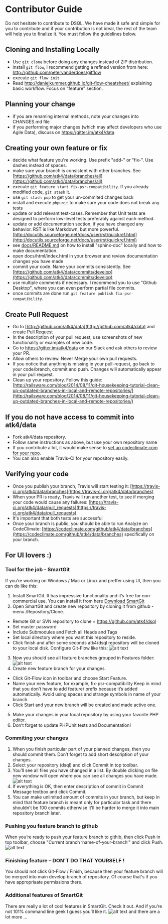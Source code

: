 # Contributor Guide

Do not hesitate to contribute to DSQL. We have made it safe and simple for you to contribute and if your contribution is not ideal, the rest of the team will help you to finalize it. You must follow the guidelines below.

## Cloning and Installing Locally

 - Use `git clone` before doing any changes instead of ZIP distribution.
 - install `git flow`, I recommend getting a refined version from here: http://github.com/petervanderdoes/gitflow
 - execute `git flow init`
 - Read http://danielkummer.github.io/git-flow-cheatsheet/ explaining basic workflow. Focus on "feature" section.

## Planning your change

 - if you are renaming internal methods, note your changes into CHANGES.md file
 - if you performing major changes (which may affect developers who use Agile Data), discuss on https://gitter.im/atk4/data

## Creating your own feature or fix

 - decide what feature you're working. Use prefix "add-" or "fix-". Use dashes instead of spaces.
 - make sure your branch is consistent with other branches. See [https://github.com/atk4/data/branches/all](https://github.com/atk4/data/branches/all)
 - execute `git feature start fix-psr-compatibility`. If you already modified code, `git stash` it.
 - use `git stash pop` to get your un-commited changes back
 - install and execute `phpunit` to make sure your code does not break any tests
 - update or add relevant test-cases. Remember that Unit tests are designed to perform low-level tests preferably against each method.
 - update or add documentation section, if you have changed any behavior. RST is like Markdown, but more powerful. [http://docutils.sourceforge.net/docs/user/rst/quickref.html](http://docutils.sourceforge.net/docs/user/rst/quickref.html)
 - see [docs/README.md](docs/README.md) on how to install "sphinx-doc" locally and how to make documentation.
 - open docs/html/index.html in your browser and review documentation changes you have made
 - commit your code. Name your commits consistently. See [https://github.com/atk4/data/commits/develop](https://github.com/atk4/data/commits/develop)
 - use multiple comments if necessary. I recommend you to use "Github Desktop", where you can even perform partial file commits.
 - once commits are done run `git feature publish fix-psr-compatibility`. 
 
## Create Pull Request

 - Go to [http://github.com/atk4/data](http://github.com/atk4/data) and create Pull Request
 - In the description of your pull request, use screenshots of new functionality or examples of new code.
 - Go to https://gitter.im/atk4/data on our Slack and ask others to review your PR.
 - Allow others to review. Never Merge your own pull requests.
 - If you notice that anything is missing in your pull-request, go back to your code/branch, commit and push. Changes will automatically appear in your pull request.
 - Clean up your repository. Follow this guide: [http://railsware.com/blog/2014/08/11/git-housekeeping-tutorial-clean-up-outdated-branches-in-local-and-remote-repositories/](http://railsware.com/blog/2014/08/11/git-housekeeping-tutorial-clean-up-outdated-branches-in-local-and-remote-repositories/)

## If you do not have access to commit into atk4/data

 - Fork atk4/data repository.
 - Follow same instructions as above, but use your own repository name
 - If you contribute a lot, it would make sense to [set up codeclimate.com for your repo](https://codeclimate.com/github/signup). 
 - You can also enable Travis-CI for your repository easily.

## Verifying your code

 - Once you publish your branch, Travis will start testing it: [https://travis-ci.org/atk4/data/branches](https://travis-ci.org/atk4/data/branches)
 - When your PR is ready, Travis will run another test, to see if merging your code would cause any failures: [https://travis-ci.org/atk4/data/pull_requests](https://travis-ci.org/atk4/data/pull_requests)
 - It's important that both tests are successful
 - Once your branch is public, you should be able to run Analyze on CodeClimate: [https://codeclimate.com/github/atk4/data/branches](https://codeclimate.com/github/atk4/data/branches) specifically on your branch.

## For UI lovers :)

### Tool for the job - SmartGit

If you’re working on Windows / Mac or Linux and preffer using UI, then you can do like this:

1. Install SmartGit. It has impressive functionality and it’s free for non-commercial use. You can install it from here [Download SmartGit](http://www.syntevo.com/smartgit/download)
2. Open SmartGit and create new repository by cloning it from github - menu /Repository/Clone.
  - Remote Git or SVN repository to clone = https://github.com/atk4/dsql
  - Set master password
  - Include Submodules and Fetch all Heads and Tags
  - Set local directory where you want this repository to reside.
  - Click finish and after some seconds atk4/dsql repository will be cloned to your local disk.
  Configure Git-Flow like this:
![alt text](docs/images/smgit_configure_git-flow.png "Configure Git-Flow")
3. Now you should see all feature branches grouped in Features folder:
![alt text](docs/images/smgit_configure_branches.png "Configure branches")
4. Create new feature branch for your changes.
  - Click Git-Flow icon in toolbar and choose Start Feature.
  - Name your new feature, for example, fix-psr-compatibility
Keep in mind that you don’t have to add feature/ prefix because it’s added automatically. Avoid using spaces and strange symbols in name of your branch.
  - Click Start and your new branch will be created and made active one.
5. Make your changes in your local repository by using your favorite PHP editor.
6. Don’t forget to update PHPUnit tests and Documentation!

### Commiting your changes

1. When you finish particular part of your planned changes, then you should commit them. Don’t forget to add short description of your changes.
2. Select your repository (dsql) and click Commit in top toolbar.
3. You’ll see all files you have changed in a list. By double clicking on file new window will open where you can see all changes you have made.
![alt text](docs/images/smgit_file_compare.png "File compare")
4. If everything is OK, then enter description of commit in Commit Message textbox and click Commit.
5. You can make unlimited amount of commits in your branch, but keep in mind that feature branch is meant only for particular task and there shouldn’t be 100 commits otherwise it’ll be harder to merge it into main repository branch later.

### Pushing you feature branch to github

 When you’re ready to push your feature branch to githib, then click Push in top toolbar, choose "Current branch ‘name-of-your-branch’" and click Push.
![alt text](docs/images/smgit_push.png "Push")

### Finishing feature – DON'T DO THAT YOURSELF !
You should not click Git-Flow / Finish, because then your feature branch will be merged into main develop branch of repository. Of course that's if you have appropriaate permissions there.

### Additional features of SmartGit
There are really a lot of cool features in SmartGit. Check it out. And if you’re not 101% command line geek I guess you’ll like it.
![alt text](docs/images/smgit_log.png "Log")
and there are a lot more ...
